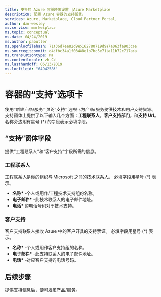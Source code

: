 ```yaml
---
title: 支持的 Azure 容器映像设置 |Azure Marketplace
description: 配置 Azure 容器的支持设置。
services: Azure, Marketplace, Cloud Partner Portal,
author: dan-wesley
ms.service: marketplace
ms.topic: conceptual
ms.date: 04/24/2019
ms.author: pabutler
ms.openlocfilehash: 71436d7ee82d9e5162780719d9a7a063fa903c6e
ms.sourcegitcommit: d4dfbc34a1f03488e1b7bc5e711a11b72c717ada
ms.translationtype: MT
ms.contentlocale: zh-CN
ms.lasthandoff: 06/13/2019
ms.locfileid: "64942583"
---
```

# <a name="container-support-tab"></a>容器的“支持”选项卡

使用“新建产品/服务”  页的“支持”  选项卡为产品/服务提供技术和用户支持资源。  支持窗体上提供了以下输入几个方面：**工程联系人**，**客户支持部门**，和**支持 Url**。 名称旁边附有星号 (*) 的字段表示必填字段。


## <a name="support-form-fields"></a>“支持”窗体字段

提供“工程联系人”和“客户支持”字段所需的信息。


### <a name="engineering-contact"></a>工程联系人

工程联系人是你的组织与 Microsoft 之间的技术联系人。 必填字段用星号 (*) 表示。

- **名称\*** -个人或用作/工程技术支持组的名称。
- **电子邮件\*** -此技术联系人的电子邮件地址。
- **电话\*** 的电话号码对于技术支持。


### <a name="customer-support"></a>客户支持

客户支持联系人接收 Azure 中的客户开具的支持票证。  必填字段用星号 (*) 表示。

- **名称\*** -个人或用作客户支持组的名称。
- **电子邮件\*** -此支持联系人的电子邮件地址。
- **电话\*** -对应客户支持的电话号码。


## <a name="next-steps"></a>后续步骤

提供支持信息后，便可[发布产品/服务](./cpp-publish-offer.md)。 

